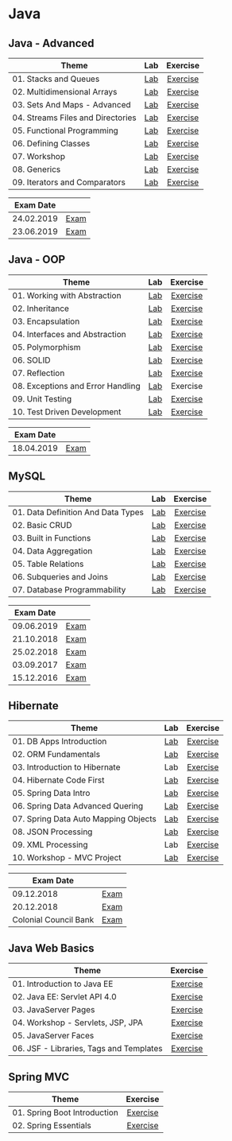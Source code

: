 # Java

## Java - Advanced

|Theme|Lab|Exercise|
|--|:--:|:--:|
|01. Stacks and Queues|[Lab](https://github.com/IvayloIV/Java/tree/master/Java-Advanced/Java-Advanced-May-2019/Lab-Stacks_and_Queues)|[Exercise](https://github.com/IvayloIV/Java/tree/master/Java-Advanced/Java-Advanced-May-2019/Exercise-Stacks_and_Queues)|
|02. Multidimensional Arrays|[Lab](https://github.com/IvayloIV/Java/tree/master/Java-Advanced/Java-Advanced-May-2019/Lab-Multidimensional_Arrays)|[Exercise](https://github.com/IvayloIV/Java/tree/master/Java-Advanced/Java-Advanced-May-2019/Exercise-Multidimensional_Arrays)|
|03. Sets And Maps - Advanced|[Lab](https://github.com/IvayloIV/Java/tree/master/Java-Advanced/Java-Advanced-May-2019/Lab-Sets_And_Maps_Advanced)|[Exercise](https://github.com/IvayloIV/Java/tree/master/Java-Advanced/Java-Advanced-May-2019/Exercise-Sets_And_Maps_Advanced)|
|04. Streams Files and Directories|[Lab](https://github.com/IvayloIV/Java/tree/master/Java-Advanced/Java-Advanced-May-2019/Lab-Streams_Files_and_Directories)|[Exercise](https://github.com/IvayloIV/Java/tree/master/Java-Advanced/Java-Advanced-May-2019/Exercise-Streams_Files_And_Directories)|
|05. Functional Programming|[Lab](https://github.com/IvayloIV/Java/tree/master/Java-Advanced/Java-Advanced-May-2019/Lab-Functional_Programming)|[Exercise](https://github.com/IvayloIV/Java/tree/master/Java-Advanced/Java-Advanced-May-2019/Exercise-Functional_Programming)|
|06. Defining Classes|[Lab](https://github.com/IvayloIV/Java/tree/master/Java-Advanced/Java-Advanced-May-2019/Lab-Defining_Classes)|[Exercise](https://github.com/IvayloIV/Java/tree/master/Java-Advanced/Java-Advanced-May-2019/Exercise-Defining_Classes)|
|07. Workshop|[Lab](https://github.com/IvayloIV/Java/tree/master/Java-Advanced/Java-Advanced-May-2019/Lab-Workshop)|[Exercise](https://github.com/IvayloIV/Java/tree/master/Java-Advanced/Java-Advanced-May-2019/Exercise-Workshop)|
|08. Generics|[Lab](https://github.com/IvayloIV/Java/tree/master/Java-Advanced/Java-Advanced-May-2019/Lab-Generics)|[Exercise](https://github.com/IvayloIV/Java/tree/master/Java-Advanced/Java-Advanced-May-2019/Exercise-Generics)|
|09. Iterators and Comparators|[Lab](https://github.com/IvayloIV/Java/tree/master/Java-Advanced/Java-Advanced-May-2019/Lab-Iterators_and_Comparators)|[Exercise](https://github.com/IvayloIV/Java/tree/master/Java-Advanced/Java-Advanced-May-2019/Exercise-Iterators_and_Comparators)|

|Exam Date||
|--|:--:|
|24.02.2019|[Exam](https://github.com/IvayloIV/Java/tree/master/Java-Advanced/Exams/24.02.2019)|
|23.06.2019|[Exam](https://github.com/IvayloIV/Java/tree/master/Java-Advanced/Exams/23.06.2019)|

## Java - OOP

|Theme|Lab|Exercise|
|--|:--:|:--:|
|01. Working with Abstraction|[Lab](https://github.com/IvayloIV/Java/tree/master/Java-OOP/June-2019/Working_with_Abstraction/Lab)|[Exercise](https://github.com/IvayloIV/Java/tree/master/Java-OOP/June-2019/Working_with_Abstraction/Exercise)|
|02. Inheritance|[Lab](https://github.com/IvayloIV/Java/tree/master/Java-OOP/June-2019/Inheritance/Lab)|[Exercise](https://github.com/IvayloIV/Java/tree/master/Java-OOP/June-2019/Inheritance/Exercise)|
|03. Encapsulation|[Lab](https://github.com/IvayloIV/Java/tree/master/Java-OOP/June-2019/Encapsulation/Lab)|[Exercise](https://github.com/IvayloIV/Java/tree/master/Java-OOP/June-2019/Encapsulation/Exercise)|
|04. Interfaces and Abstraction|[Lab](https://github.com/IvayloIV/Java/tree/master/Java-OOP/June-2019/Interfaces_and_Abstraction/Lab)|[Exercise](https://github.com/IvayloIV/Java/tree/master/Java-OOP/June-2019/Interfaces_and_Abstraction/Exercise)|
|05. Polymorphism|[Lab](https://github.com/IvayloIV/Java/tree/master/Java-OOP/June-2019/Polymorphism/Lab)|[Exercise](https://github.com/IvayloIV/Java/tree/master/Java-OOP/June-2019/Polymorphism/Exercise)|
|06. SOLID|[Lab](https://github.com/IvayloIV/Java/tree/master/Java-OOP/June-2019/SOLID/Lab)|[Exercise](https://github.com/IvayloIV/Java/tree/master/Java-OOP/June-2019/SOLID/Exercise)|
|07. Reflection|[Lab](https://github.com/IvayloIV/Java/tree/master/Java-OOP/June-2019/Reflection/Lab)|[Exercise](https://github.com/IvayloIV/Java/tree/master/Java-OOP/June-2019/Reflection/Exercise)|
|08. Exceptions and Error Handling|[Lab](https://github.com/IvayloIV/Java/tree/master/Java-OOP/June-2019/Exceptions_and_Error_Handling/Lab)|Exercise|
|09. Unit Testing|[Lab](https://github.com/IvayloIV/Java/tree/master/Java-OOP/June-2019/Unit_Testing/Lab)|[Exercise](https://github.com/IvayloIV/Java/tree/master/Java-OOP/June-2019/Unit_Testing/Exercise)|
|10. Test Driven Development|[Lab](https://github.com/IvayloIV/Java/tree/master/Java-OOP/June-2019/Test_Driven_Development/Lab)|[Exercise](https://github.com/IvayloIV/Java/tree/master/Java-OOP/June-2019/Test_Driven_Development/Exercise)|

|Exam Date||
|--|:--:|
|18.04.2019|[Exam](https://github.com/IvayloIV/Java/tree/master/Java-OOP/Exams/18.04.2019)|

## MySQL

|Theme|Lab|Exercise|
|--|:--:|:--:|
|01. Data Definition And Data Types|[Lab](https://github.com/IvayloIV/Java/tree/master/MySQL/May-2019/Data_Definition_and_Data_Types/Lab)|[Exercise](https://github.com/IvayloIV/Java/tree/master/MySQL/May-2019/Data_Definition_and_Data_Types/Exercise)|
|02. Basic CRUD|[Lab](https://github.com/IvayloIV/Java/tree/master/MySQL/May-2019/Basic_CRUD/Lab)|[Exercise](https://github.com/IvayloIV/Java/tree/master/MySQL/May-2019/Basic_CRUD/Exercise)|
|03. Built in Functions|[Lab](https://github.com/IvayloIV/Java/tree/master/MySQL/May-2019/Built_in_Functions/Lab)|[Exercise](https://github.com/IvayloIV/Java/tree/master/MySQL/May-2019/Built_in_Functions/Exercise)|
|04. Data Aggregation|[Lab](https://github.com/IvayloIV/Java/tree/master/MySQL/May-2019/Data_Aggregation/Lab)|[Exercise](https://github.com/IvayloIV/Java/tree/master/MySQL/May-2019/Data_Aggregation/Exercise)|
|05. Table Relations|[Lab](https://github.com/IvayloIV/Java/tree/master/MySQL/May-2019/Table_Relations/Lab)|[Exercise](https://github.com/IvayloIV/Java/tree/master/MySQL/May-2019/Table_Relations/Exercise)|
|06. Subqueries and Joins|[Lab](https://github.com/IvayloIV/Java/tree/master/MySQL/May-2019/Subqueries_and_Joins/Lab)|[Exercise](https://github.com/IvayloIV/Java/tree/master/MySQL/May-2019/Subqueries_and_Joins/Exercise)|
|07. Database Programmability|[Lab](https://github.com/IvayloIV/Java/tree/master/MySQL/May-2019/Database_Programmability/Lab)|[Exercise](https://github.com/IvayloIV/Java/tree/master/MySQL/May-2019/Database_Programmability/Exercise)|

|Exam Date||
|--|:--:|
|09.06.2019|[Exam](https://github.com/IvayloIV/Java/tree/master/MySQL/Exams/09.06.2019)|
|21.10.2018|[Exam](https://github.com/IvayloIV/Java/tree/master/MySQL/Exams/21.10.2018)|
|25.02.2018|[Exam](https://github.com/IvayloIV/Java/tree/master/MySQL/Exams/25.02.2018)|
|03.09.2017|[Exam](https://github.com/IvayloIV/Java/tree/master/MySQL/Exams/03.09.2017)|
|15.12.2016|[Exam](https://github.com/IvayloIV/Java/tree/master/MySQL/Exams/15.12.2016)|

## Hibernate

|Theme|Lab|Exercise|
|--|:--:|:--:|
|01. DB Apps Introduction|[Lab](https://github.com/IvayloIV/Java/tree/master/Hibernate/June-2019/DB_Apps_Introduction/Lab)|[Exercise](https://github.com/IvayloIV/Java/tree/master/Hibernate/June-2019/DB_Apps_Introduction/Exercise)|
|02. ORM Fundamentals|[Lab](https://github.com/IvayloIV/Java/tree/master/Hibernate/June-2019/ORM_Fundamentals/Lab)|[Exercise](https://github.com/IvayloIV/Java/tree/master/Hibernate/June-2019/ORM_Fundamentals/Exercise)|
|03. Introduction to Hibernate|Lab|[Exercise](https://github.com/IvayloIV/Java/tree/master/Hibernate/June-2019/Introduction_to_Hibernate/Exercise)|
|04. Hibernate Code First|[Lab](https://github.com/IvayloIV/Java/tree/master/Hibernate/June-2019/Hibernate_Code_First/Lab)|[Exercise](https://github.com/IvayloIV/Java/tree/master/Hibernate/June-2019/Hibernate_Code_First/Exercise)|
|05. Spring Data Intro|[Lab](https://github.com/IvayloIV/Java/tree/master/Hibernate/June-2019/Spring_Data_Intro/Lab)|[Exercise](https://github.com/IvayloIV/Java/tree/master/Hibernate/June-2019/Spring_Data_Intro/Exercise)|
|06. Spring Data Advanced Quering|[Lab](https://github.com/IvayloIV/Java/tree/master/Hibernate/June-2019/Spring_Data_Advanced_Quering/Lab)|[Exercise](https://github.com/IvayloIV/Java/tree/master/Hibernate/June-2019/Spring_Data_Advanced_Quering/Exercise)|
|07. Spring Data Auto Mapping Objects|[Lab](https://github.com/IvayloIV/Java/tree/master/Hibernate/June-2019/Spring_Data_Auto_Mapping_Objects/Lab)|[Exercise](https://github.com/IvayloIV/Java/tree/master/Hibernate/June-2019/Spring_Data_Auto_Mapping_Objects/Exercise)|
|08. JSON Processing|[Lab](https://github.com/IvayloIV/Java/tree/master/Hibernate/June-2019/JSON_Processing/Lab)|[Exercise](https://github.com/IvayloIV/Java/tree/master/Hibernate/June-2019/JSON_Processing/Exercise)|
|09. XML Processing|Lab|[Exercise](https://github.com/IvayloIV/Java/tree/master/Hibernate/June-2019/XML_Processing/Exercise)|
|10. Workshop - MVC Project|[Lab](https://github.com/IvayloIV/Java/tree/master/Hibernate/June-2019/Workshop-MVC_Project/Lab)|[Exercise](https://github.com/IvayloIV/Java/tree/master/Hibernate/June-2019/Workshop-MVC_Project/Exercise)|

|Exam Date||
|--|:--:|
|09.12.2018|[Exam](https://github.com/IvayloIV/Java/tree/master/Hibernate/Exams/09.12.2018)|
|20.12.2018|[Exam](https://github.com/IvayloIV/Java/tree/master/Hibernate/Exams/20.12.2018)|
|Colonial Council Bank|[Exam](https://github.com/IvayloIV/Java/tree/master/Hibernate/Exams/Colonial_Council_Bank)|

## Java Web Basics

|Theme|Exercise|
|--|:--:|
|01. Introduction to Java EE|[Exercise](https://github.com/IvayloIV/Java/tree/master/Java-Web-Basics/January-2019/Introduction_to_Java_EE)|
|02. Java EE: Servlet API 4.0|[Exercise](https://github.com/IvayloIV/Java/tree/master/Java-Web-Basics/January-2019/Java_EE_Servlet_API_4.0)|
|03. JavaServer Pages|[Exercise](https://github.com/IvayloIV/Java/tree/master/Java-Web-Basics/January-2019/JavaServer_Pages)|
|04. Workshop - Servlets, JSP, JPA|[Exercise](https://github.com/IvayloIV/Java/tree/master/Java-Web-Basics/January-2019/Workshop-Servlets_JSP_JPA)|
|05. JavaServer Faces|[Exercise](https://github.com/IvayloIV/Java/tree/master/Java-Web-Basics/January-2019/JavaServer_Faces)|
|06. JSF - Libraries, Tags and Templates|[Exercise](https://github.com/IvayloIV/Java/tree/master/Java-Web-Basics/January-2019/JSF_Libraries_Tags_and_Templates)|

## Spring MVC

|Theme|Exercise|
|--|:--:|
|01. Spring Boot Introduction|[Exercise](https://github.com/IvayloIV/Java/tree/master/Spring-MVC/February-2019/Spring_Boot_Introduction)|
|02. Spring Essentials|[Exercise](https://github.com/IvayloIV/Java/tree/master/Spring-MVC/February-2019/Spring_Essentials)|
